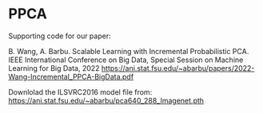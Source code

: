# PPCA
Supporting code for our paper:

B. Wang, A. Barbu. Scalable Learning with Incremental Probabilistic PCA. 
IEEE International Conference on Big Data, Special Session on Machine Learning for Big Data, 2022
https://ani.stat.fsu.edu/~abarbu/papers/2022-Wang-Incremental_PPCA-BigData.pdf

Downlolad the ILSVRC2016 model file from:
https://ani.stat.fsu.edu/~abarbu/pca640_288_Imagenet.pth
